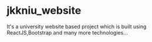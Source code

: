 # jkkniu_website
It's a university website based project which is built using ReactJS,Bootstrap and many more technologies...
